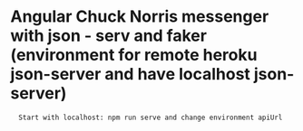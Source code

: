 # Angular Chuck Norris messenger with json - serv and faker (environment for remote heroku json-server and have localhost json-server)  

      Start with localhost: npm run serve and change environment apiUrl 


